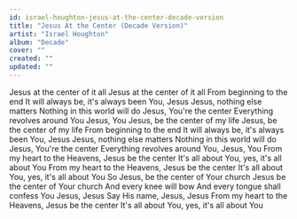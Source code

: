 ```yaml
---
id: israel-houghton-jesus-at-the-center-decade-version
title: "Jesus At the Center (Decade Version)"
artist: "Israel Houghton"
album: "Decade"
cover: ""
created: ""
updated: ""
---
```


Jesus at the center of it all
Jesus at the center of it all
From beginning to the end
It will always be, it's always been You, Jesus
Jesus, nothing else matters
Nothing in this world will do
Jesus, You're the center
Everything revolves around You
Jesus, You
Jesus, be the center of my life
Jesus, be the center of my life
From beginning to the end
It will always be, it's always been You, Jesus
Jesus, nothing else matters
Nothing in this world will do
Jesus, You're the center
Everything revolves around You, Jesus, You
From my heart to the Heavens, Jesus be the center
It's all about You, yes, it's all about You
From my heart to the Heavens, Jesus be the center
It's all about You, yes, it's all about You
So Jesus, be the center of Your church
Jesus be the center of Your church
And every knee will bow
And every tongue shall confess You Jesus, Jesus
Say His name, Jesus, Jesus
From my heart to the Heavens, Jesus be the center
It's all about You, yes, it's all about You